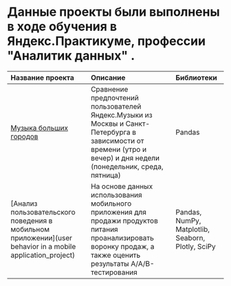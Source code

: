 # Данные проекты были выполнены в ходе обучения в Яндекс.Практикуме, профессии "Аналитик данных" .

| Название проекта     | Описание	                                                                                                                                                          | Библиотеки|
|:---------------------|:--------------------------------------------------------------------------------------------------------------------------------------------------------           |:----------|
| [Музыка больших городов](music_project)|	Сравнение предпочтений пользователей Яндекс.Музыки из Москвы и Санкт-Петербурга в зависимости от времени (утро и вечер) и дня недели (понедельник, среда, пятница)|	Pandas |
|	[Анализ пользовательского поведения в мобильном приложении](user behavior in a mobile application_project)| На основе данных использования мобильного приложения для продажи продуктов питания проанализировать воронку продаж, а также оценить результаты A/A/B-тестирования|Pandas, NumPy, Matplotlib, Seaborn, Plotly, SciPy|
